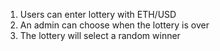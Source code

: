 1.  Users can enter lottery with ETH/USD 
2. An admin can choose when the lottery is over
3. The lottery will select a random winner
